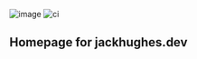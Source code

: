 ![image](https://github.com/jack-hughes/home/workflows/image/badge.svg)
![ci](https://github.com/jack-hughes/home/workflows/ci/badge.svg)
## Homepage for jackhughes.dev
